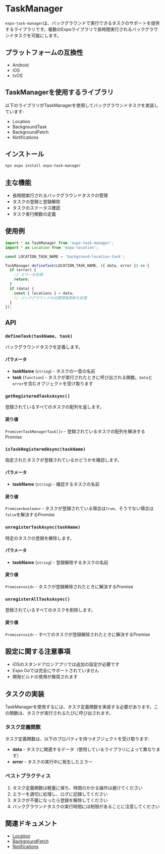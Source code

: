 # TaskManager

`expo-task-manager`は、バックグラウンドで実行できるタスクのサポートを提供するライブラリです。複数のExpoライブラリで長時間実行されるバックグラウンドタスクを可能にします。

## プラットフォームの互換性

- Android
- iOS
- tvOS

## TaskManagerを使用するライブラリ

以下のライブラリがTaskManagerを使用してバックグラウンドタスクを実装しています:

- Location
- BackgroundTask
- BackgroundFetch
- Notifications

## インストール

```bash
npx expo install expo-task-manager
```

## 主な機能

- 長時間実行されるバックグラウンドタスクの管理
- タスクの登録と登録解除
- タスクのステータス確認
- タスク実行関数の定義

## 使用例

```javascript
import * as TaskManager from 'expo-task-manager';
import * as Location from 'expo-location';

const LOCATION_TASK_NAME = 'background-location-task';

TaskManager.defineTask(LOCATION_TASK_NAME, ({ data, error }) => {
  if (error) {
    // エラーを処理
    return;
  }
  if (data) {
    const { locations } = data;
    // バックグラウンドの位置情報更新を処理
  }
});
```

## API

### `defineTask(taskName, task)`

バックグラウンドタスクを定義します。

#### パラメータ

- **taskName** (`string`) - タスクの一意の名前
- **task** (`function`) - タスクが実行されたときに呼び出される関数。`data`と`error`を含むオブジェクトを受け取ります

### `getRegisteredTasksAsync()`

登録されているすべてのタスクの配列を返します。

#### 戻り値

`Promise<TaskManagerTask[]>` - 登録されているタスクの配列を解決するPromise

### `isTaskRegisteredAsync(taskName)`

指定されたタスクが登録されているかどうかを確認します。

#### パラメータ

- **taskName** (`string`) - 確認するタスクの名前

#### 戻り値

`Promise<boolean>` - タスクが登録されている場合は`true`、そうでない場合は`false`を解決するPromise

### `unregisterTaskAsync(taskName)`

特定のタスクの登録を解除します。

#### パラメータ

- **taskName** (`string`) - 登録解除するタスクの名前

#### 戻り値

`Promise<void>` - タスクが登録解除されたときに解決するPromise

### `unregisterAllTasksAsync()`

登録されているすべてのタスクを削除します。

#### 戻り値

`Promise<void>` - すべてのタスクが登録解除されたときに解決するPromise

## 設定に関する注意事項

- iOSのスタンドアロンアプリでは追加の設定が必要です
- Expo Goでは完全にサポートされていません
- 開発ビルドの使用が推奨されます

## タスクの実装

TaskManagerを使用するには、タスク定義関数を実装する必要があります。この関数は、タスクが実行されるたびに呼び出されます。

### タスク定義関数

タスク定義関数は、以下のプロパティを持つオブジェクトを受け取ります:

- **data** - タスクに関連するデータ（使用しているライブラリによって異なります）
- **error** - タスクの実行中に発生したエラー

### ベストプラクティス

1. タスク定義関数は軽量に保ち、時間のかかる操作は避けてください
2. エラーを適切に処理し、ログに記録してください
3. タスクが不要になったら登録を解除してください
4. バックグラウンドタスクの実行時間には制限があることに注意してください

## 関連ドキュメント

- [Location](./location/)
- [BackgroundFetch](./background-fetch/)
- [Notifications](./notifications/)

